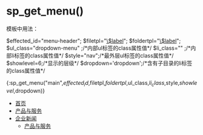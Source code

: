 # sp_get_menu()
模板中用法：

<php>
    $effected_id="menu-header";
    $filetpl="<a href='\$href' target='\$target'>\$label</a>";
    $foldertpl="<a class='dropdown-toggle' href='\$href' target='\$target'>\$label</a>";
    $ul_class="dropdown-menu" ;/*内部ul标签的class属性值*/
    $li_class="" ;/*内部li标签的class属性值*/
    $style="nav";/*最外层ul标签的class属性值*/
    $showlevel=6;/*显示的层级*/
    $dropdown='dropdown';/*含有子目录的li标签的class属性值*/
</php>

{:sp_get_menu("main",$effected_id,$filetpl,$foldertpl,$ul_class,$li_class,$style,$showlevel,$dropdown)}


<!--生成的代码如下：-->

<ul class="nav">
	<li class="active" id="menu-item-1"><a href="/" target="">首页</a></li>
	<li class="" id="menu-item-11"><a href="" target="">产品与服务</a></li>
	<li class="dropdown" id="menu-item-12">
	    <a class="dropdown-toggle" href="" target="">企业新闻</a>
            <ul class="dropdown-menu">
		<li class="" id="menu-item-11">
		    <a href="" target="">产品与服务</a>
		</li>
	    </ul>
	</li>
</ul>
